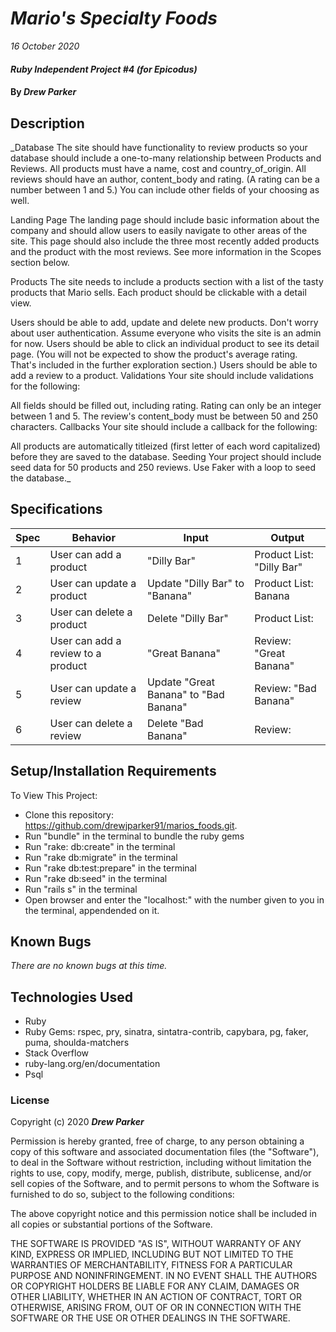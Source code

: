 # _Mario's Specialty Foods_

_16 October 2020_

#### _Ruby Independent Project #4 (for Epicodus)_

#### By _**Drew Parker**_

## Description

_Database
The site should have functionality to review products so your database should include a one-to-many relationship between Products and Reviews. All products must have a name, cost and country_of_origin. All reviews should have an author, content_body and rating. (A rating can be a number between 1 and 5.) You can include other fields of your choosing as well.

Landing Page
The landing page should include basic information about the company and should allow users to easily navigate to other areas of the site. This page should also include the three most recently added products and the product with the most reviews. See more information in the Scopes section below.

Products
The site needs to include a products section with a list of the tasty products that Mario sells. Each product should be clickable with a detail view.

Users should be able to add, update and delete new products. Don't worry about user authentication. Assume everyone who visits the site is an admin for now.
Users should be able to click an individual product to see its detail page. (You will not be expected to show the product's average rating. That's included in the further exploration section.)
Users should be able to add a review to a product.
Validations
Your site should include validations for the following:

All fields should be filled out, including rating.
Rating can only be an integer between 1 and 5.
The review's content_body must be between 50 and 250 characters.
Callbacks
Your site should include a callback for the following:

All products are automatically titleized (first letter of each word capitalized) before they are saved to the database.
Seeding
Your project should include seed data for 50 products and 250 reviews. Use Faker with a loop to seed the database._

## Specifications
| Spec     | Behavior | Input    | Output   |
| -------- | -------- | -------- | -------- |
| 1 | User can add a product | "Dilly Bar" | Product List: "Dilly Bar" |
| 2 | User can update a product | Update "Dilly Bar" to "Banana" | Product List: Banana |
| 3 | User can delete a product | Delete "Dilly Bar" | Product List: |
| 4 | User can add a review to a product | "Great Banana" | Review: "Great Banana"|
| 5 | User can update a review | Update "Great Banana" to "Bad Banana" | Review: "Bad Banana" |
| 6 | User can delete a review | Delete "Bad Banana" | Review: | 

## Setup/Installation Requirements

To View This Project:
* Clone this repository: https://github.com/drewjparker91/marios_foods.git.
* Run "bundle" in the terminal to bundle the ruby gems
* Run "rake: db:create" in the terminal
* Run "rake db:migrate" in the terminal
* Run "rake db:test:prepare" in the terminal
* Run "rake db:seed" in the terminal
* Run "rails s" in the terminal
* Open browser and enter the "localhost:" with the number given to you in the terminal, appendended on it.

## Known Bugs
_There are no known bugs at this time._

## Technologies Used

* Ruby
* Ruby Gems: rspec, pry, sinatra, sintatra-contrib, capybara, pg, faker, puma, shoulda-matchers
* Stack Overflow
* ruby-lang.org/en/documentation
* Psql

### License

Copyright (c) 2020 **_Drew Parker_**

Permission is hereby granted, free of charge, to any person obtaining a copy of this software and associated documentation files (the "Software"), to deal in the Software without restriction, including without limitation the rights to use, copy, modify, merge, publish, distribute, sublicense, and/or sell copies of the Software, and to permit persons to whom the Software is furnished to do so, subject to the following conditions:

The above copyright notice and this permission notice shall be included in all copies or substantial portions of the Software.

THE SOFTWARE IS PROVIDED "AS IS", WITHOUT WARRANTY OF ANY KIND, EXPRESS OR IMPLIED, INCLUDING BUT NOT LIMITED TO THE WARRANTIES OF MERCHANTABILITY, FITNESS FOR A PARTICULAR PURPOSE AND NONINFRINGEMENT. IN NO EVENT SHALL THE AUTHORS OR COPYRIGHT HOLDERS BE LIABLE FOR ANY CLAIM, DAMAGES OR OTHER LIABILITY, WHETHER IN AN ACTION OF CONTRACT, TORT OR OTHERWISE, ARISING FROM, OUT OF OR IN CONNECTION WITH THE SOFTWARE OR THE USE OR OTHER DEALINGS IN THE SOFTWARE.